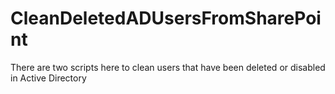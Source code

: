 # CleanDeletedADUsersFromSharePoint
 There are two scripts here to clean users that have been deleted or disabled in Active Directory
